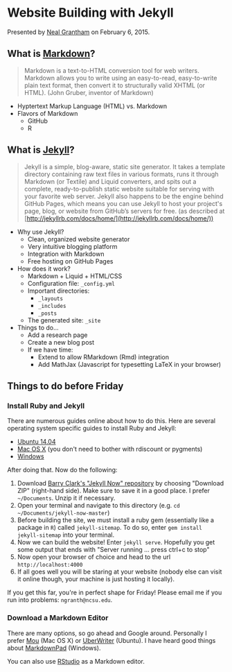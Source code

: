 Website Building with Jekyll
===

Presented by [Neal Grantham](http://nsgrantham.github.io) on February 6, 2015.

## What is [Markdown](http://daringfireball.net/projects/markdown/basics)?

> Markdown is a text-to-HTML conversion tool for web writers. Markdown allows you to write using an easy-to-read, easy-to-write plain text format, then convert it to structurally valid XHTML (or HTML). (John Gruber, inventor of Markdown)

- Hyptertext Markup Language (HTML) vs. Markdown
- Flavors of Markdown
	- GitHub
	- R

## What is [Jekyll](http://jekyllrb.com)?

> Jekyll is a simple, blog-aware, static site generator. It takes a template directory containing raw text files in various formats, runs it through Markdown (or Textile) and Liquid converters, and spits out a complete, ready-to-publish static website suitable for serving with your favorite web server. Jekyll also happens to be the engine behind GitHub Pages, which means you can use Jekyll to host your project's page, blog, or website from GitHub’s servers for free. (as described at [http://jekyllrb.com/docs/home/](http://jekyllrb.com/docs/home/))

- Why use Jekyll?
	- Clean, organized website generator
	- Very intuitive blogging platform 
	- Integration with Markdown
	- Free hosting on GitHub Pages  
- How does it work?
	- Markdown + Liquid + HTML/CSS
	- Configuration file: `_config.yml`  
	- Important directories:
		- `_layouts`
		- `_includes`
		- `_posts`
	- The generated site: `_site`    
- Things to do...
	- Add a research page
	- Create a new blog post
	- If we have time:
		- Extend to allow RMarkdown (Rmd) integration
		- Add MathJax (Javascript for typesetting LaTeX in your browser)
		


## Things to do before Friday

### Install Ruby and Jekyll
	
There are numerous guides online about how to do this. Here are several operating system specific guides to install Ruby and Jekyll:

- [Ubuntu 14.04](http://sharadchhetri.com/2014/06/30/install-jekyll-on-ubuntu-14-04-lts/)
- [Mac OS X](http://learn.andrewmunsell.com/learn/jekyll-by-example/installing-jekyll) (you don't need to bother with rdiscount or pygments)
- [Windows](http://jekyll-windows.juthilo.com)

After doing that. Now do the following:

1. Download [Barry Clark's "Jekyll Now" repository](https://github.com/barryclark/jekyll-now) by choosing "Download ZIP" (right-hand side). Make sure to save it in a good place. I prefer `~/Documents`. Unzip it if necessary.
2. Open your terminal and navigate to this directory (e.g. `cd ~/Documents/jekyll-now-master`)
3. Before building the site, we must install a ruby gem (essentially like a package in `R`) called `jekyll-sitemap`. To do so, enter `gem install jekyll-sitemap` into your terminal.
4. Now we can build the website! Enter `jekyll serve`.  Hopefully you get some output that ends with "Server running ... press ctrl+c to stop"
5. Now open your browser of choice and head to the url     `http://localhost:4000`
6. If all goes well you will be staring at your website (nobody else can visit it online though, your machine is just hosting it locally).

If you get this far, you're in perfect shape for Friday! Please email me if you run into problems: `ngranth@ncsu.edu`.

### Download a Markdown Editor

There are many options, so go ahead and Google around. Personally I prefer [Mou](http://25.io/mou/) (Mac OS X) or [UberWriter](http://uberwriter.wolfvollprecht.de) (Ubuntu). I have heard good things about [MarkdownPad](http://markdownpad.com) (Windows).

You can also use [RStudio](http://www.rstudio.com) as a Markdown editor.



